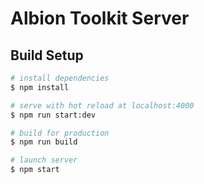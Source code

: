 # Albion Toolkit Server

## Build Setup

``` bash
# install dependencies
$ npm install

# serve with hot reload at localhost:4000
$ npm run start:dev

# build for production
$ npm run build

# launch server
$ npm start
```
